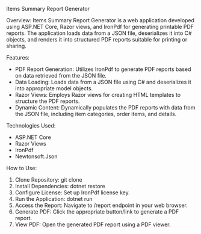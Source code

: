 Items Summary Report Generator

Overview:
Items Summary Report Generator is a web application developed using ASP.NET Core, Razor views, and IronPdf for generating printable PDF reports. The application loads data from a JSON file, deserializes it into C# objects, and renders it into structured PDF reports suitable for printing or sharing.

Features:
- PDF Report Generation: Utilizes IronPdf to generate PDF reports based on data retrieved from the JSON file.
- Data Loading: Loads data from a JSON file using C# and deserializes it into appropriate model objects.
- Razor Views: Employs Razor views for creating HTML templates to structure the PDF reports.
- Dynamic Content: Dynamically populates the PDF reports with data from the JSON file, including item categories, order items, and details.

Technologies Used:
- ASP.NET Core
- Razor Views
- IronPdf
- Newtonsoft.Json

How to Use:
1. Clone Repository: git clone <repository-url>
2. Install Dependencies: dotnet restore
3. Configure License: Set up IronPdf license key.
4. Run the Application: dotnet run
5. Access the Report: Navigate to /report endpoint in your web browser.
6. Generate PDF: Click the appropriate button/link to generate a PDF report.
7. View PDF: Open the generated PDF report using a PDF viewer.
